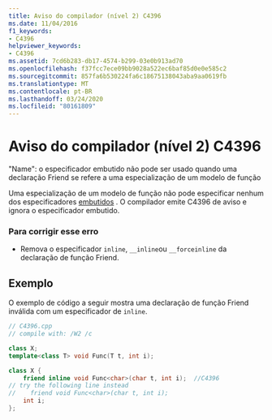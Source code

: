 ```yaml
---
title: Aviso do compilador (nível 2) C4396
ms.date: 11/04/2016
f1_keywords:
- C4396
helpviewer_keywords:
- C4396
ms.assetid: 7cd6b283-db17-4574-b299-03e0b913ad70
ms.openlocfilehash: f37fcc7ece09bb9028a522ec6baf85d0e0e585c2
ms.sourcegitcommit: 857fa6b530224fa6c18675138043aba9aa0619fb
ms.translationtype: MT
ms.contentlocale: pt-BR
ms.lasthandoff: 03/24/2020
ms.locfileid: "80161809"
---
```

# <a name="compiler-warning-level-2-c4396"></a>Aviso do compilador (nível 2) C4396

"Name": o especificador embutido não pode ser usado quando uma declaração Friend se refere a uma especialização de um modelo de função

Uma especialização de um modelo de função não pode especificar nenhum dos especificadores [embutidos](../../cpp/inline-functions-cpp.md) . O compilador emite C4396 de aviso e ignora o especificador embutido.

### <a name="to-correct-this-error"></a>Para corrigir esse erro

- Remova o especificador `inline`, `__inline`ou `__forceinline` da declaração de função Friend.

## <a name="example"></a>Exemplo

O exemplo de código a seguir mostra uma declaração de função Friend inválida com um especificador de `inline`.

```cpp
// C4396.cpp
// compile with: /W2 /c

class X;
template<class T> void Func(T t, int i);

class X {
    friend inline void Func<char>(char t, int i);  //C4396
// try the following line instead
//    friend void Func<char>(char t, int i);
    int i;
};
```
